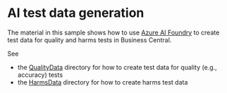 # AI test data generation

The material in this sample shows how to use [Azure AI Foundry](https://learn.microsoft.com/en-us/azure/ai-foundry/what-is-azure-ai-foundry) to create test data for quality and harms tests in Business Central.

See

- the [QualityData](QualityData/README.md) directory for how to create test data for quality (e.g., accuracy) tests
- the [HarmsData](HarmsData/README.md) directory for how to create harms test data
